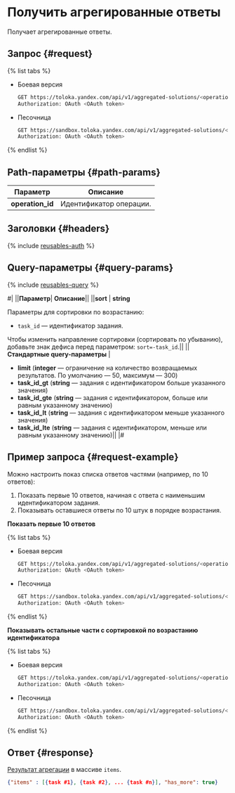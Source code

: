 # Получить агрегированные ответы

Получает агрегированные ответы.

## Запрос {#request}

{% list tabs %}

- Боевая версия

    ```bash
    GET https://toloka.yandex.com/api/v1/aggregated-solutions/<operation_id>
    Authorization: OAuth <OAuth token>
    ```

- Песочница

    ```bash
    GET https://sandbox.toloka.yandex.com/api/v1/aggregated-solutions/<operation_id>
    Authorization: OAuth <OAuth token>
    ```

{% endlist %}

## Path-параметры {#path-params}

Параметр | Описание
----- | -----
**operation_id** | Идентификатор операции.

## Заголовки {#headers}

{% include [reusables-auth](../_includes/reusables/id-reusables/auth.md) %}

## Query-параметры {#query-params}

{% include [reusables-query](../_includes/reusables/id-reusables/query.md) %}

#|
||**Параметр**| **Описание**||
||**sort** | **string**

Параметры для сортировки по возрастанию:

- `task_id` — идентификатор задания.

Чтобы изменить направление сортировки (сортировать по убыванию), добавьте знак дефиса перед параметром: `sort=-task_id`.||
||**Стандартные query-параметры** |
- **limit** (**integer** — ограничение на количество возвращаемых результатов. По умолчанию — 50, максимум — 300)
- **task_id_gt** (**string** — задания с идентификатором больше указанного значения)
- **task_id_gte** (**string** — задания с идентификатором, больше или равным указанному значению)
- **task_id_lt** (**string** — задания с идентификатором меньше указанного значения)
- **task_id_lte** (**string** — задания с идентификатором, меньше или равным указанному значению)||
|#

## Пример запроса {#request-example}

Можно настроить показ списка ответов частями (например, по 10 ответов):

1. Показать первые 10 ответов, начиная с ответа с наименьшим идентификатором задания.
1. Показывать оставшиеся ответы по 10 штук в порядке возрастания.

**Показать первые 10 ответов**

{% list tabs %}

- Боевая версия

    ```bash
    GET https://toloka.yandex.com/api/v1/aggregated-solutions/<operation_id>?sort=task_id&limit=10
    Authorization: OAuth <OAuth token>
    ```

- Песочница

    ```bash
    GET https://sandbox.toloka.yandex.com/api/v1/aggregated-solutions/<operation_id>?sort=task_id&limit=10
    Authorization: OAuth <OAuth token>
    ```

{% endlist %}

**Показывать остальные части с сортировкой по возрастанию идентификатора**

{% list tabs %}

- Боевая версия

    ```bash
    GET https://toloka.yandex.com/api/v1/aggregated-solutions/<operation_id>?sort=task_id&limit=10&task_id_gt=<ID of the last task from the previous response>
    Authorization: OAuth <OAuth token>
    ```

- Песочница

    ```bash
    GET https://sandbox.toloka.yandex.com/api/v1/aggregated-solutions/<operation_id>?sort=task_id&limit=10&task_id_gt=<ID of the last task from the previous response>
    Authorization: OAuth <OAuth token>
    ```

{% endlist %}

## Ответ {#response}

[Результат агрегации](aggregate-by-task.md) в массиве `items`.

```json
{"items" : [{task #1}, {task #2}, ... {task #n}], "has_more": true}
```